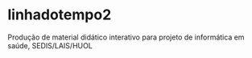 # linhadotempo2

Produção de material didático interativo para projeto de informática em saúde, SEDIS/LAIS/HUOL
